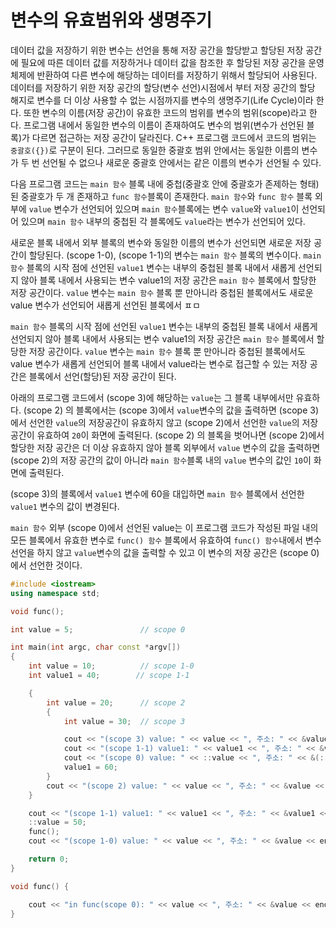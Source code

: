 # 변수의 유효범위와 생명주기

데이터 값을 저장하기 위한 변수는 선언을 통해 저장 공간을 할당받고 할당된 저장 공간에 필요에 따른 데이터 값를 저장하거나 데이터 값을 참조한 후 할당된 저장 공간을 운영체제에 반환하여
다른 변수에 해당하는 데이터를 저장하기 위해서 할당되어 사용된다. 
데이터를 저장하기 위한 저장 공간의 할당(변수 선언)시점에서 부터 저장 공간의 할당 해지로 변수를 더 이상 사용할 수 없는 시점까지를 변수의 생명주기(Life Cycle)이라 한다.
또한 변수의 이름(저장 공간)이 유효한 코드의 범위를 변수의 범위(scope)라고 한다. 
프로그램 내에서 동일한 변수의 이름이 존재하여도 변수의 범위(변수가 선언된 블록)가 다르면 접근하는 저장 공간이 달라진다.
C++ 프로그램 코드에서 코드의 범위는 ```중괄호({})```로 구분이 된다. 그러므로 동일한 중괄호 범위 안에서는 동일한 이름의 변수가 두 번 선언될 수 없으나 새로운 중괄호 안에서는 같은 이름의 변수가 선언될 수 있다. 

다음 프로그램 코드는 ```main 함수``` 블록 내에 중첩(중괄호 안에 중괄호가 존제하는 형태)된 중괄호가 두 개 존재하고 ```func 함수```블록이 존재한다. 
```main 함수```와 ```func 함수``` 블록 외부에 ```value``` 변수가 선언되어 있으며 ```main 함수```블록에는 변수 ```value```와 ```value1```이 선언되어 있으며 
```main 함수``` 내부의 중첩된 각 블록에도 ```value```라는 변수가 선언되어 있다.

새로운 블록 내에서 외부 블록의 변수와 동일한 이름의 변수가 선언되면 새로운 저장 공간이 할당된다. 
(scope 1-0), (scope 1-1)의 변수는 ```main 함수``` 블록의 변수이다. 
```main 함수``` 블록의 시작 점에  선언된 ```value1``` 변수는 내부의 중첩된 블록 내에서 새롭게 선언되지 않아 블록 내에서 사용되는 변수 value1의 저장 공간은 ```main 함수``` 블록에서 할당한 저장 공간이다. ```value``` 변수는 ```main 함수``` 블록 뿐 만아니라 중첩된 블록에서도 새로운 value 변수가 선언되어 새롭게 선언된 블록에서 ㅍㅁ

```main 함수``` 블록의 시작 점에  선언된 ```value1``` 변수는 내부의 중첩된 블록 내에서 새롭게 선언되지 않아 블록 내에서 사용되는 변수 value1의 저장 공간은 ```main 함수``` 블록에서 할당한 저장 공간이다. ```value``` 변수는 ```main 함수``` 블록 뿐 만아니라 중첩된 블록에서도 value 변수가 새롭게 선언되어 블록 내에서 value라는 변수로 접근할 수 있는 저장 공간은 블록에서 선언(할당)된 저장 공간이 된다. 

아래의 프로그램 코드에서 (scope 3)에 해당하는 ```value```는 그 블록 내부에서만 유효하다. 
(scope 2) 의 블록에서는 (scope 3)에서 ```value```변수의 값을 출력하면 (scope 3)에서 선언한 ```value```의 저장공간이 유효하지 않고 (scope 2)에서 선언한 ```value```의 저장 공간이 유효하여 
```20```이 화면에 출력된다. 
(scope 2) 의 블록을 벗어나면 (scope 2)에서 할당한 저장 공간은 더 이상 유효하지 않아 블록 외부에서 ```value``` 변수의 값을 출력하면 (scope 2)의 저장 공간의 값이 아니라 ```main 함수```블록 내의 
```value``` 변수의 값인 ```10```이 화면에 출력된다. 

(scope 3)의 블록에서 ```value1``` 변수에 60을 대입하면 ```main 함수``` 블록에서 선언한 ```value1``` 변수의 값이 변경된다. 

```main 함수``` 외부 (scope 0)에서 선언된 value는 이 프로그램 코드가 작성된 파일 내의 모든 블록에서 유효한 변수로 ```func() 함수```  블록에서 유효하여 ```func() 함수```내에서 변수 선언을 하지 않고
```value```변수의 값을 출력할 수 있고 이 변수의 저장 공간은 (scope 0)에서 선언한 것이다. 

```c++
#include <iostream>
using namespace std;

void func();

int value = 5;               // scope 0

int main(int argc, char const *argv[])
{
	int value = 10;  		 // scope 1-0
	int value1 = 40;  		// scope 1-1

	{
		int value = 20;  	 // scope 2	
		{ 
			int value = 30;  // scope 3

			cout << "(scope 3) value: " << value << ", 주소: " << &value << endl;
			cout << "(scope 1-1) value1: " << value1 << ", 주소: " << &value1 << endl;
			cout << "(scope 0) value: " << ::value << ", 주소: " << &(::value) << endl;
			value1 = 60;
		}
		cout << "(scope 2) value: " << value << ", 주소: " << &value << endl;
	}

	cout << "(scope 1-1) value1: " << value1 << ", 주소: " << &value1 << endl;
	::value = 50; 
	func();
	cout << "(scope 1-0) value: " << value << ", 주소: " << &value << endl;

	return 0;
}

void func() {

	cout << "in func(scope 0): " << value << ", 주소: " << &value << endl;
}
```

